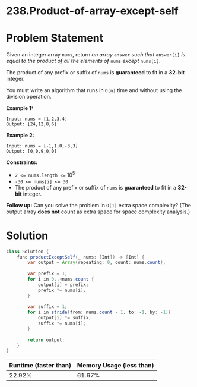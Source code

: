 # 238.Product-of-array-except-self

# Problem Statement

Given an integer array `nums`, return *an array* `answer` *such that* `answer[i]` *is equal to the product of all the elements of* `nums` *except* `nums[i]`.

The product of any prefix or suffix of `nums` is **guaranteed** to fit in a **32-bit** integer.

You must write an algorithm that runs in `O(n)` time and without using the division operation.

**Example 1:**

```other
Input: nums = [1,2,3,4]
Output: [24,12,8,6]
```

**Example 2:**

```other
Input: nums = [-1,1,0,-3,3]
Output: [0,0,9,0,0]
```

**Constraints:**

- `2 <= nums.length <=` $10^5$
- `-30 <= nums[i] <= 30`
- The product of any prefix or suffix of `nums` is **guaranteed** to fit in a **32-bit** integer.

**Follow up:** Can you solve the problem in `O(1)` extra space complexity? (The output array **does not** count as extra space for space complexity analysis.)

# Solution

```java
class Solution {
    func productExceptSelf(_ nums: [Int]) -> [Int] {
        var output = Array(repeating: 0, count: nums.count);
        
        var prefix = 1;
        for i in 0..<nums.count {
            output[i] = prefix;
            prefix *= nums[i];
        }
        
        var suffix = 1;
        for i in stride(from: nums.count - 1, to: -1, by: -1){
            output[i] *= suffix;
            suffix *= nums[i];
        }
        
        return output;
    }
}
```

| **Runtime (faster than)** | **Memory Usage (less than)** |
| ------------------------- | ---------------------------- |
| 22.92%                    | 61.67%                       |

